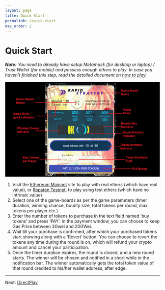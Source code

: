 ```yaml
---
layout: page
title: Quick Start
permalink: /quick-start
nav_order: 2
---
```

# Quick Start

_**Note:** You need to already have setup Metamask (for desktop or laptop) / Trust Wallet (for mobile) and possess enough ethers to play. In case you haven't finished this step, read the detailed document on [how to play](/how-to-play)._

<img src="./img/gameBoardLabelled.png" alt="Game Labels" style="width:600px;" />

1.	Visit the [Ethereum Mainnet](https://ethereum.multiprizer.io) site to play with real ethers (which have real value), or [Ropsten Testnet](https://ropsten.multiprizer.io), to play using test ethers (which have no intrinsic value)
2.	Select one of the game-boards as per the game parameters (timer duration, winning chance, bounty size, total tokens per round, max tokens per player etc.)
3.	Enter the number of tokens to purchase in the text field named ‘buy tokens’ and press ‘PAY’. In the payment window, you can choose to keep Gas Price between 3Gwei and 20GWei.
4.	Wait till your purchase is confirmed, after which your purchased tokens start showing along with a ‘Revert’ button. You can choose to revert the tokens any time during the round is on, which will refund your crypto amount and cancel your participation. 
5.	Once the timer duration expires, the round is closed, and a new round starts. The winner will be chosen and notified in a short while in the notification bar. The winner automatically gets the total token value of that round credited to his/her wallet address, after edge.


---
Next:
[DirectPlay](/directplay)


